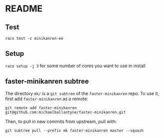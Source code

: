 # README 


## Test 

`raco test -c minikanren-ee`

## Setup 

`raco setup -j 3` for some number of cores you want to use in install 

## faster-minikanren subtree

The directory `mk/` is a `git subtree` of the `faster-minikanren` repo. To use it, first add `faster-minikanren` as a remote:
```
git remote add faster-minikanren git@github.com:michaelballantyne/faster-minikanren.git
```

Then, to pull in new commits from upstream, pull with:
```
git subtree pull --prefix mk faster-minikanren master --squash
```
